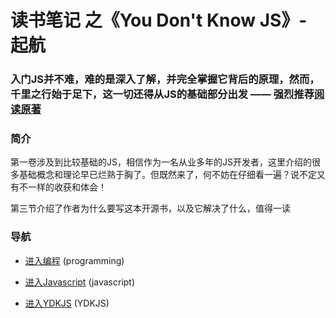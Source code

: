 # 读书笔记 之《You Don't Know JS》- 起航

### 入门JS并不难，难的是深入了解，并完全掌握它背后的原理，然而，千里之行始于足下，这一切还得从JS的基础部分出发 —— 强烈推荐[阅读原著](https://github.com/getify/You-Dont-Know-JS/blob/1st-ed/up%20&%20going/README.md#you-dont-know-js-up--going "You Don't Know JS")

### 简介
第一卷涉及到比较基础的JS，相信作为一名从业多年的JS开发者，这里介绍的很多基础概念和理论早已烂熟于胸了。但既然来了，何不妨在仔细看一遍？说不定又有不一样的收获和体会！

第三节介绍了作者为什么要写这本开源书，以及它解决了什么，值得一读

### 导航
- [进入编程](/up%20%26%20going/programming.md) (programming)

- [进入Javascript](/up%20%26%20going/javascript.md) (javascript)

- [进入YDKJS](/up%20%26%20going/YDKJS.md) (YDKJS)